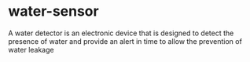 # water-sensor
A water detector is an electronic device that is designed to detect the presence of water and provide an alert in time to allow the prevention of water leakage
